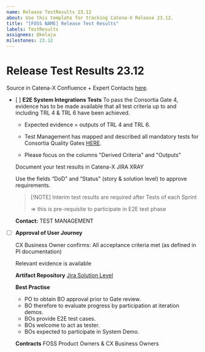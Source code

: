 ```yaml
---
name: Release TestResults 23.12
about: Use this template for tracking Catena-X Release 23.12.
title: "[FOSS NAME] Release Test Results"
labels: TestResults
assignees: @kelaja
milestones: 23.12
---
```



<!-- 
Thanks for your contribution! Please fill out this template as good as possible. 
Important: Contributing Guidelines can be found here: https://eclipse-tractusx.github.io/docs/oss/how-to-contribute
Checkout the repository README for process description. 
-->


# Release Test Results 23.12
Source in Catena-X Confluence + Expert Contacts [here](https://confluence.catena-x.net/x/DOZkBQ).


- [ ] **E2E System Integrations Tests**
  To pass the Consortia Gate 4, evidence has to be made available that all test criteria up to and including TRL 4 & TRL 6 have been achieved.

  - Expected evidence = outputs of TRL 4 and TRL 6.

  - Test Management has mapped and described all mandatory tests for Consortia Quality Gates [HERE](https://confluence.catena-x.net/x/WQpHAw).
  - Please focus on the columns "Derived Criteria" and "Outputs"  

  Document your test results in Catena-X JIRA XRAY

  Use the fields “DoD” and “Status” (story & solution level) to approve requirements.

  >[!NOTE] Interim test results are required after Tests of each Sprint
  >
  >=> this is pre-requisite to participate in E2E test phase

  **Contact:** TEST MANAGEMENT

- [ ] **Approval of User Journey**

  CX Business Owner confirms: All acceptance criteria met (as defined in PI documentation)

  Relevant evidence is available

  **Artifact Repository**
  [Jira Solution Level](https://jira.catena-x.net/projects/CXSOLUTION/summary)
  
  **Best Practise**
  - PO to obtain BO approval prior to Gate review.
  - BO therefore to evaluate progress by participation at iteration demos.
  - BOs provide E2E test cases.
  - BOs welcome to act as tester.
  - BOs expected to participate in System Demo.

  **Contracts** FOSS Product Owners &
CX Business Owners
